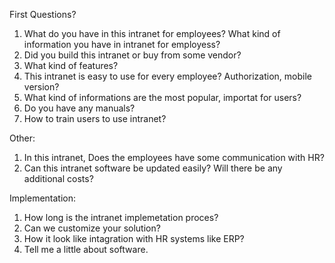 First Questions?
1. What do you have in this intranet for employees? What kind of information you have in intranet for employess?
2. Did you build this intranet or buy from some vendor? 
3. What kind of features? 
4. This intranet is easy to use for every employee? Authorization, mobile version?
5. What kind of informations are the most popular, importat for users?
6. Do you have any manuals? 
7. How to train users to use intranet?  

Other:
1. In this intranet, Does the employees have some communication with HR?
2. Can this intranet software be updated easily? Will there be any additional costs?

Implementation:
1. How long is the intranet implemetation proces? 
2. Can we customize your solution?
3. How it look like intagration with HR systems like ERP?
4. Tell me a little about software. 
